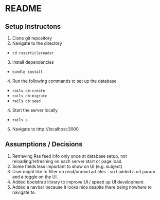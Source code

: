 # README
## Setup Instructons
1. Clone git repository
2. Navigate to the directory
  - `cd rssarticlereader`
3. Install dependencies
  - `bundle install`
4. Run the following commands to set up the database
  - `rails db:create`
  - `rails db:migrate`
  - `rails db:seed`
4. Start the server locally
  - `rails s`
5. Navigate to http://localhost:3000

## Assumptions / Decisions
1. Retrieving Rss feed info only once at database setup, not reloading/refreshing on each server start or page load.
2. Some fields less important to show on UI (e.g. subject)
3. User might like to filter on read/unread articles - so I added a url param and a toggle on the UI.
4. Added bootstrap library to improve UI / speed up UI development.
5. Added a navbar because it looks nice despite there being nowhere to navigate to.
